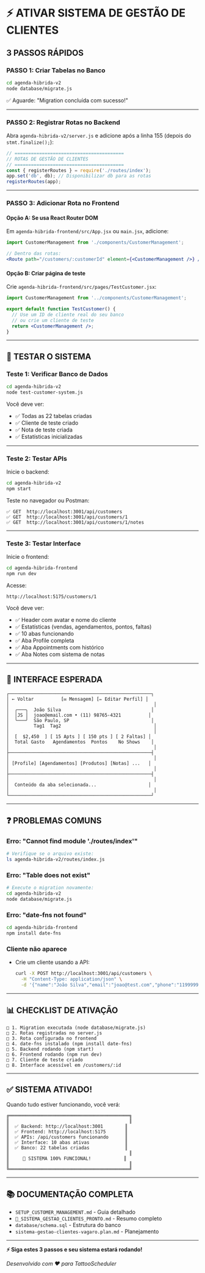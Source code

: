 # ⚡ ATIVAR SISTEMA DE GESTÃO DE CLIENTES

## 3 PASSOS RÁPIDOS

### PASSO 1: Criar Tabelas no Banco
```bash
cd agenda-hibrida-v2
node database/migrate.js
```
✅ Aguarde: "Migration concluída com sucesso!"

---

### PASSO 2: Registrar Rotas no Backend

Abra `agenda-hibrida-v2/server.js` e adicione após a linha 155 (depois do `stmt.finalize();`):

```javascript
// ========================================
// ROTAS DE GESTÃO DE CLIENTES
// ========================================
const { registerRoutes } = require('./routes/index');
app.set('db', db); // Disponibilizar db para as rotas
registerRoutes(app);
```

---

### PASSO 3: Adicionar Rota no Frontend

#### Opção A: Se usa React Router DOM

Em `agenda-hibrida-frontend/src/App.jsx` ou `main.jsx`, adicione:

```jsx
import CustomerManagement from './components/CustomerManagement';

// Dentro das rotas:
<Route path="/customers/:customerId" element={<CustomerManagement />} />
```

#### Opção B: Criar página de teste

Crie `agenda-hibrida-frontend/src/pages/TestCustomer.jsx`:

```jsx
import CustomerManagement from '../components/CustomerManagement';

export default function TestCustomer() {
  // Use um ID de cliente real do seu banco
  // ou crie um cliente de teste
  return <CustomerManagement />;
}
```

---

## 🧪 TESTAR O SISTEMA

### Teste 1: Verificar Banco de Dados
```bash
cd agenda-hibrida-v2
node test-customer-system.js
```

Você deve ver:
- ✅ Todas as 22 tabelas criadas
- ✅ Cliente de teste criado
- ✅ Nota de teste criada
- ✅ Estatísticas inicializadas

---

### Teste 2: Testar APIs

Inicie o backend:
```bash
cd agenda-hibrida-v2
npm start
```

Teste no navegador ou Postman:

```
✅ GET  http://localhost:3001/api/customers
✅ GET  http://localhost:3001/api/customers/1
✅ GET  http://localhost:3001/api/customers/1/notes
```

---

### Teste 3: Testar Interface

Inicie o frontend:
```bash
cd agenda-hibrida-frontend
npm run dev
```

Acesse:
```
http://localhost:5175/customers/1
```

Você deve ver:
- ✅ Header com avatar e nome do cliente
- ✅ Estatísticas (vendas, agendamentos, pontos, faltas)
- ✅ 10 abas funcionando
- ✅ Aba Profile completa
- ✅ Aba Appointments com histórico
- ✅ Aba Notes com sistema de notas

---

## 🎨 INTERFACE ESPERADA

```
┌────────────────────────────────────────────────────┐
│ ← Voltar          [✉ Mensagem] [✏ Editar Perfil] │
│                                                     │
│  ╭───╮  João Silva                                 │
│  │JS │  joao@email.com • (11) 98765-4321          │
│  ╰───╯  São Paulo, SP                              │
│         Tag1  Tag2                                  │
│                                                     │
│  [  $2,450  ] [ 15 Apts ] [ 150 pts ] [ 2 Faltas] │
│  Total Gasto   Agendamentos  Pontos    No Shows    │
│                                                     │
├────────────────────────────────────────────────────┤
│                                                     │
│ [Profile] [Agendamentos] [Produtos] [Notas] ...   │
│                                                     │
├────────────────────────────────────────────────────┤
│                                                     │
│  Conteúdo da aba selecionada...                   │
│                                                     │
└────────────────────────────────────────────────────┘
```

---

## ❓ PROBLEMAS COMUNS

### Erro: "Cannot find module './routes/index'"
```bash
# Verifique se o arquivo existe:
ls agenda-hibrida-v2/routes/index.js
```

### Erro: "Table does not exist"
```bash
# Execute o migration novamente:
cd agenda-hibrida-v2
node database/migrate.js
```

### Erro: "date-fns not found"
```bash
cd agenda-hibrida-frontend
npm install date-fns
```

### Cliente não aparece
- Crie um cliente usando a API:
  ```bash
  curl -X POST http://localhost:3001/api/customers \
    -H "Content-Type: application/json" \
    -d '{"name":"João Silva","email":"joao@test.com","phone":"11999999999"}'
  ```

---

## 📊 CHECKLIST DE ATIVAÇÃO

```
□ 1. Migration executada (node database/migrate.js)
□ 2. Rotas registradas no server.js
□ 3. Rota configurada no frontend
□ 4. date-fns instalado (npm install date-fns)
□ 5. Backend rodando (npm start)
□ 6. Frontend rodando (npm run dev)
□ 7. Cliente de teste criado
□ 8. Interface acessível em /customers/:id
```

---

## ✅ SISTEMA ATIVADO!

Quando tudo estiver funcionando, você verá:

```
╔════════════════════════════════════════════╗
║                                            ║
║  ✅ Backend: http://localhost:3001        ║
║  ✅ Frontend: http://localhost:5175       ║
║  ✅ APIs: /api/customers funcionando      ║
║  ✅ Interface: 10 abas ativas             ║
║  ✅ Banco: 22 tabelas criadas             ║
║                                            ║
║     🎉 SISTEMA 100% FUNCIONAL!            ║
║                                            ║
╚════════════════════════════════════════════╝
```

---

## 📚 DOCUMENTAÇÃO COMPLETA

- `SETUP_CUSTOMER_MANAGEMENT.md` - Guia detalhado
- `🎉_SISTEMA_GESTAO_CLIENTES_PRONTO.md` - Resumo completo
- `database/schema.sql` - Estrutura do banco
- `sistema-gestao-clientes-vagaro.plan.md` - Planejamento

---

**⚡ Siga estes 3 passos e seu sistema estará rodando!**

*Desenvolvido com ❤️ para TattooScheduler*

